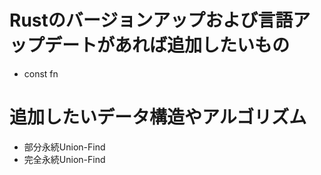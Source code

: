 # Rustのバージョンアップおよび言語アップデートがあれば追加したいもの
- const fn

# 追加したいデータ構造やアルゴリズム
- 部分永続Union-Find
- 完全永続Union-Find
